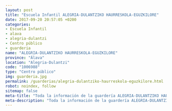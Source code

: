 ```yaml
---
layout: post
title: "Escuela Infantil ALEGRIA-DULANTZIKO HAURRESKOLA-EGUZKILORE"
date: 2017-09-20 20:57:05 +0200
categories:
- Escuela Infantil
- alava
- alegria-dulantzi
- Centro público
- guarderia
name: "ALEGRIA-DULANTZIKO HAURRESKOLA-EGUZKILORE"
province: "Álava"
location: "Alegria-Dulantzi"
code: "1006988"
type: "Centro público"
img: guarderia.jpg
permalink: /guarderias/alegria-dulantziko-haurreskola-eguzkilore.html
robot: noindex, follow
sitemap: false
meta-title: "Toda la información de la guardería ALEGRIA-DULANTZIKO HAURRESKOLA-EGUZKILORE"
meta-description: "Toda la información de la guardería ALEGRIA-DULANTZIKO HAURRESKOLA-EGUZKILORE"
---
```

